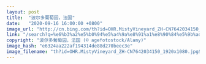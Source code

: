 ```yaml
---
layout: post
title:  "波尔多葡萄园，法国"
date:   "2020-09-16 16:00:00 +0800"
image_url: "http://cn.bing.com/th?id=OHR.MistyVineyard_ZH-CN7642034150_1920x1080.jpg&rf=LaDigue_1920x1080.jpg&pid=hp"
link: "/search?q=%e6%b3%a2%e5%b0%94%e5%a4%9a%e8%91%a1%e8%90%84%e5%9b%ad&form=hpcapt&mkt=zh-cn"
copyright: "波尔多葡萄园，法国 (© agefotostock/Alamy)"
image_hash: "e6324aa222af194314de88d270beec3e"
image_filename: "th?id=OHR.MistyVineyard_ZH-CN7642034150_1920x1080.jpg&rf=LaDigue_1920x1080.jpg&pid=hp"
---
```

